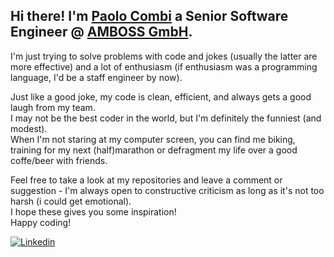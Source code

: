 ## Hi there! I'm [Paolo Combi](https://combi.li) a Senior Software Engineer @ [AMBOSS GmbH](https://www.amboss.com/). 

I'm just trying to solve problems with code and jokes (usually the latter are more effective) and a lot of enthusiasm (if enthusiasm was a programming language, I'd be a staff engineer by now).

Just like a good joke, my code is clean, efficient, and always gets a good laugh from my team.  
I may not be the best coder in the world, but I'm definitely the funniest (and modest).   
When I'm not staring at my computer screen, you can find me biking, training for my next (half)marathon or defragment my life over a good coffe/beer with friends.


Feel free to take a look at my repositories and leave a comment or suggestion - I'm always open to constructive criticism as long as it's not too harsh (i could get emotional).  
I hope these gives you some inspiration!   
Happy coding!


[![Linkedin](https://img.shields.io/badge/-LinkedIn-blue?style=flat&logo=Linkedin&logoColor=white&link=https://www.linkedin.com/in/paolocombi/)](https://www.linkedin.com/in/paolocombi/)
